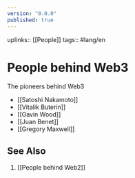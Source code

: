 ```yaml
---
version: "0.0.0"
published: true
---
```

uplinks:: [[People]]
tags:: #lang/en 
# People behind Web3
The pioneers behind Web3
- [[Satoshi Nakamoto]]
- [[Vitalik Buterin]]
- [[Gavin Wood]]
- [[Juan Benet]]
- [[Gregory Maxwell]]

## See Also
1. [[People behind Web2]]